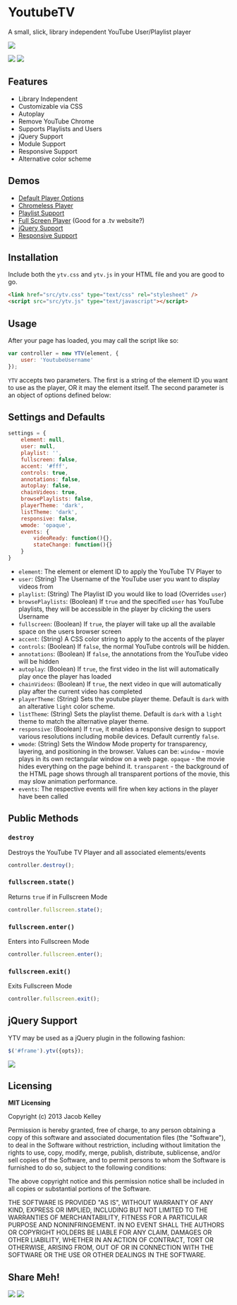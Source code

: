 # YoutubeTV
A small, slick, library independent YouTube User/Playlist player

<img src="http://i.imgur.com/BTYZ5ur.png">

<a href="https://twitter.com/intent/tweet?hashtags=youtubetv&via=jakiestfu&url=https%3A%2F%2Fgithub.com%2Fjakiestfu%2FYoutube-TV%2F&text=Youtube%20TV%3A%20A%20small%2C%20slick%2C%20library%20independent%20YouTube%20User%2FPlaylist%20player"><img src="http://jakiestfu.github.io/Youtube-TV/static/twit.png" target="_blank"></a>
<a href="https://www.facebook.com/sharer/sharer.php?u=https%3A%2F%2Fgithub.com%2Fjakiestfu%2FYoutube-TV%2F"><img src="http://jakiestfu.github.io/Youtube-TV/static/fb.png" target="_blank"></a>


## Features
* Library Independent
* Customizable via CSS
* Autoplay
* Remove YouTube Chrome
* Supports Playlists and Users
* jQuery Support
* Module Support
* Responsive Support
* Alternative color scheme

## Demos
* [Default Player Options](http://jakiestfu.github.io/Youtube-TV/demos/default.html)
* [Chromeless Player](http://jakiestfu.github.io/Youtube-TV/demos/chromeless.html)
* [Playlist Support](http://jakiestfu.github.io/Youtube-TV/demos/playlists.html)
* [Full Screen Player](http://jakiestfu.github.io/Youtube-TV/demos/fullscreen.html) (Good for a .tv website?)
* [jQuery Support](http://jakiestfu.github.io/Youtube-TV/demos/jquery.html)
* [Responsive Support](http://jakiestfu.github.io/Youtube-TV/demos/responsive.html)

## Installation

Include both the `ytv.css` and `ytv.js` in your HTML file and you are good to go.

```html
<link href="src/ytv.css" type="text/css" rel="stylesheet" />
<script src="src/ytv.js" type="text/javascript"></script>
```

## Usage

After your page has loaded, you may call the script like so:

```javascript
var controller = new YTV(element, {
	user: 'YoutubeUsername'
});
```

`YTV` accepts two parameters. The first is a string of the element ID you want to use as the player, OR it may the element itself. The second parameter is an object of options defined below:

## Settings and Defaults
```javascript
settings = {
    element: null,
    user: null,
    playlist: '',
    fullscreen: false,
    accent: '#fff',
    controls: true,
    annotations: false,
    autoplay: false,
    chainVideos: true,
    browsePlaylists: false,
    playerTheme: 'dark',
    listTheme: 'dark',
    responsive: false,
    wmode: 'opaque',
    events: {
        videoReady: function(){},
        stateChange: function(){}
    }
}
```

* `element`: The element or element ID to apply the YouTube TV Player to
* `user`: (String) The Username of the YouTube user you want to display videos from
* `playlist`: (String) The Playlist ID you would like to load (Overrides `user`)
* `browsePlaylists`: (Boolean) If `true` and the specified `user` has YouTube playlists, they will be accessible in the player by clicking the users Username
* `fullscreen`: (Boolean) If `true`, the player will take up all the available space on the users browser screen
* `accent`: (String) A CSS color string to apply to the accents of the player
* `controls`: (Boolean) If `false`, the normal YouTube controls will be hidden.
* `annotations`: (Boolean) If `false`, the annotations from the YouTube video will be hidden
* `autoplay`: (Boolean) If `true`, the first video in the list will automatically play once the player has loaded
* `chainVideos`: (Boolean) If `true`, the next video in que will automatically play after the current video has completed
* `playerTheme`: (String) Sets the youtube player theme. Default is `dark` with an alterative `light` color scheme.
* `listTheme`: (String) Sets the playlist theme. Default is `dark` with a `light` theme to match the alternative player theme.
* `responsive`: (Boolean) If `true`, it enables a responsive design to support various resolutions including mobile devices. Default currently `false`.
* `wmode`: (String) Sets the Window Mode property for transparency, layering, and positioning in the browser. Values can be: `window` - movie plays in its own rectangular window on a web page. `opaque` - the movie hides everything on the page behind it. `transparent` - the background of the HTML page shows through all transparent portions of the movie, this may slow animation performance.
* `events`: The respective events will fire when key actions in the player have been called


## Public Methods

### `destroy`
Destroys the YouTube TV Player and all associated elements/events

```javascript
controller.destroy();
```

### `fullscreen.state()`
Returns `true` if in Fullscreen Mode

```javascript
controller.fullscreen.state();
```

### `fullscreen.enter()`
Enters into Fullscreen Mode

```javascript
controller.fullscreen.enter();
```

### `fullscreen.exit()`
Exits Fullscreen Mode

```javascript
controller.fullscreen.exit();
```

## jQuery Support

YTV may be used as a jQuery plugin in the following fashion:

```javascript
$('#frame').ytv({opts});
```

<img src="http://i.imgur.com/pHPB5wS.png">

## Licensing
**MIT Licensing**
<p>Copyright (c) 2013 Jacob Kelley</p>
<p>Permission is hereby granted, free of charge, to any person obtaining a copy of this software and associated documentation files (the "Software"), to deal in the Software without restriction, including without limitation the rights to use, copy, modify, merge, publish, distribute, sublicense, and/or sell copies of the Software, and to permit persons to whom the Software is furnished to do so, subject to the following conditions:</p>
<p>The above copyright notice and this permission notice shall be included in all copies or substantial portions of the Software.</p>
<p>THE SOFTWARE IS PROVIDED "AS IS", WITHOUT WARRANTY OF ANY KIND, EXPRESS OR IMPLIED, INCLUDING BUT NOT LIMITED TO THE WARRANTIES OF MERCHANTABILITY, FITNESS FOR A PARTICULAR PURPOSE AND NONINFRINGEMENT. IN NO EVENT SHALL THE AUTHORS OR COPYRIGHT HOLDERS BE LIABLE FOR ANY CLAIM, DAMAGES OR OTHER LIABILITY, WHETHER IN AN ACTION OF CONTRACT, TORT OR OTHERWISE, ARISING FROM, OUT OF OR IN CONNECTION WITH THE SOFTWARE OR THE USE OR OTHER DEALINGS IN THE SOFTWARE.</p>


## Share Meh!
<a href="https://twitter.com/intent/tweet?hashtags=youtubetv&via=jakiestfu&url=https%3A%2F%2Fgithub.com%2Fjakiestfu%2FYoutube-TV%2F&text=Youtube%20TV%3A%20A%20small%2C%20slick%2C%20library%20independent%20YouTube%20User%2FPlaylist%20player"><img src="http://jakiestfu.github.io/Youtube-TV/static/twit.png" target="_blank"></a>
<a href="https://www.facebook.com/sharer/sharer.php?u=https%3A%2F%2Fgithub.com%2Fjakiestfu%2FYoutube-TV%2F"><img src="http://jakiestfu.github.io/Youtube-TV/static/fb.png" target="_blank"></a>
